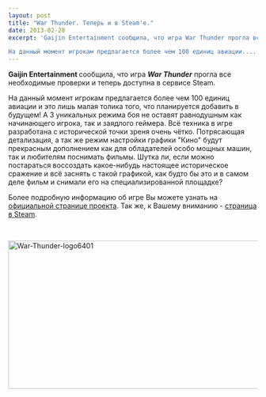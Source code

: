 ```yaml
---
layout: post
title: "War Thunder. Теперь и в Steam'е."
date: 2013-02-28
excerpt: 'Gaijin Entertainment сообщила, что игра War Thunder прогла все необходимые проверки и теперь доступна в сервисе Steam.

На данный момент игрокам предлагается более чем 100 единиц авиации....'
---
```


<strong>Gaijin Entertainment </strong>сообщила, что игра <strong><em>War Thunder</em></strong> прогла все необходимые проверки и теперь доступна в сервисе Steam.

На данный момент игрокам предлагается более чем 100 единиц авиации и это лишь малая толика того, что планируется добавить в будущем! А 3 уникальных режима боя не оставят равнодушным как начинающего игрока, так и заядлого геймера. Всё техника в игре разработана с исторической точки зреня очень чётко. Потрясающая детализация, а так же режим настройки графики "Кино" будут прекрасным дополнением как для обладателей особо мощных машин, так и любителям поснимать фильмы. Шутка ли, если можно постараться воссоздать какое-нибудь настоящее историческое сражение и всё заснять с такой графикой, как будто бы это и в самом деле фильм и снимали его на специализированной площадке?

Более подробную информацию об игре Вы можете узнать на <a href="http://warthunder.ru/ru/">официальной странице проекта</a>. Так же, к Вашему вниманию - <a href="http://steamcommunity.com/sharedfiles/filedetails/?id=115947344">страница в Steam</a>.

&nbsp;

<a href="http://gamersoul.ru/wp-content/uploads/2013/02/War-Thunder-logo6401.jpg"><img class="size-full wp-image-1531 aligncenter" alt="War-Thunder-logo6401" src="http://gamersoul.ru/wp-content/uploads/2013/02/War-Thunder-logo6401.jpg" width="640" height="300" /></a>
